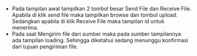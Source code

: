 - Pada tampilan awal tampilkan 2 tombol besar Send File dan Receive File. Apabila di klik send file maka tampilkan browse dan tombol upload. Sedangkan apabila di klik Receive File maka tampilan id untuk menerima.
- Pada saat Mengirim file dari sumber maka pada sumber tampilannya ada tampilan loading. Sehingga diketahui sedang menunggu konfirmasi dari tujuan pengiriman file.
